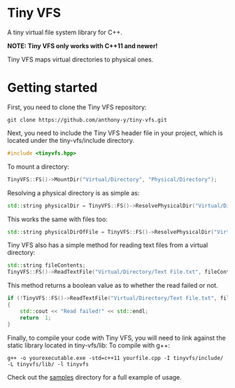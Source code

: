 # Tiny VFS

A tiny virtual file system library for C++.

**NOTE: Tiny VFS only works with C++11 and newer!**

Tiny VFS maps virtual directories to physical ones.

# Getting started

First, you need to clone the Tiny VFS repository:

```
git clone https://github.com/anthony-y/tiny-vfs.git
```

Next, you need to include the Tiny VFS header file in your project, which is located under the tiny-vfs/include directory.

```cpp
#include <tinyvfs.hpp>
```

To mount a directory:

```cpp
TinyVFS::FS()->MountDir("Virtual/Directory", "Physical/Directory");
```

Resolving a physical directory is as simple as:

```cpp
std::string physicalDir = TinyVFS::FS()->ResolvePhysicalDir("Virtual/Directory");
```

This works the same with files too:

```cpp
std::string physicalDirOfFile = TinyVFS::FS()->ResolvePhysicalDir("Virtual/Directory/File.extension");
```

Tiny VFS also has a simple method for reading text files from a virtual directory:

```cpp
std::string fileContents;
TinyVFS::FS()->ReadTextFile("Virtual/Directory/Text File.txt", fileContents);
```

This method returns a boolean value as to whether the read failed or not.

```cpp
if (!TinyVFS::FS()->ReadTextFile("Virtual/Directory/Text File.txt", fileContents))
{
    std::cout << "Read failed!" << std::endl;
    return  1;
}
```

Finally, to compile your code with Tiny VFS, you will need to link against the static library located in tiny-vfs/lib:
To compile with g++:

```
g++ -o yourexecutable.exe -std=c++11 yourfile.cpp -I tinyvfs/include/ -L tinyvfs/lib/ -l tinyvfs
```

Check out the [samples](https://github.com/anthony-y/tiny-vfs/tree/master/sample) directory for a full example of usage.